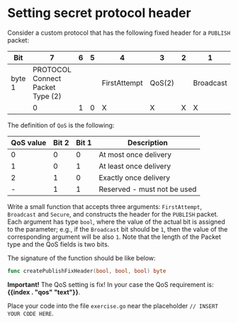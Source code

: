 # Setting secret protocol header

Consider a custom protocol that has the following fixed header for a `PUBLISH` packet:

| **Bit** | **7**                            | **6** | **5** | **4**        | **3**  | **2** | **1**     | **0**  |
|---------|----------------------------------|-------|-------|--------------|--------|-------|-----------|--------|
| byte 1  | PROTOCOL Connect Packet Type (2) |       |       | FirstAttempt | QoS(2) |       | Broadcast | Secure |
|         | 0                                | 1     | 0     | X            | X      | X     | X         | X      |

The definition of `QoS` is the following:

| **QoS value** | **Bit 2** | **Bit 1** | **Description**             |
|---------------|-----------|-----------|-----------------------------|
| 0             | 0         | 0         | At most once delivery       |
| 1             | 0         | 1         | At least once delivery      |
| 2             | 1         | 0         | Exactly once delivery       |
| -             | 1         | 1         | Reserved - must not be used |

Write a small function that accepts three arguments: `FirstAttempt`, `Broadcast` and `Secure`, and constructs the header for the `PUBLISH` packet. Each argument has type `bool`, where the value of the actual bit is assigned to the parameter; e.g., if the `Broadcast` bit should be `1`, then the value of the corresponding argument will be also `1`. Note that the length of the Packet type and the QoS fields is two bits.

The signature of the function should be like below:

``` go
func createPublishFixHeader(bool, bool, bool) byte
```

**Important!** The QoS setting is fix! In your case the QoS requirement is: **{{index . "qos" "text"}}**.

Place your code into the file `exercise.go` near the placeholder `// INSERT YOUR CODE HERE`.

